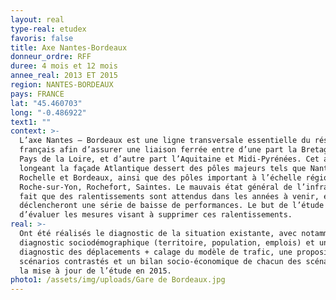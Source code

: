 ```yaml
---
layout: real
type-real: etudex
favoris: false
title: Axe Nantes-Bordeaux
donneur_ordre: RFF
duree: 4 mois et 12 mois
annee_real: 2013 ET 2015
region: NANTES-BORDEAUX
pays: FRANCE
lat: "45.460703"
long: "-0.486922"
text1: ""
context: >-
  L’axe Nantes – Bordeaux est une ligne transversale essentielle du réseau
  français afin d’assurer une liaison ferrée entre d’une part la Bretagne et les
  Pays de la Loire, et d’autre part l’Aquitaine et Midi-Pyrénées. Cet axe
  longeant la façade Atlantique dessert des pôles majeurs tels que Nantes, La
  Rochelle et Bordeaux, ainsi que des pôles important à l’échelle régionale : La
  Roche-sur-Yon, Rochefort, Saintes. Le mauvais état général de l’infrastructure
  fait que des ralentissements sont attendus dans les années à venir, et
  déclencheront une série de baisse de performances. Le but de l’étude est
  d’évaluer les mesures visant à supprimer ces ralentissements.
real: >-
  Ont été réalisés le diagnostic de la situation existante, avec notamment un
  diagnostic sociodémographique (territoire, population, emplois) et un
  diagnostic des déplacements + calage du modèle de trafic, une proposition de 3
  scénarios contrastés et un bilan socio-économique de chacun des scénarios et
  la mise à jour de l’étude en 2015.
photo1: /assets/img/uploads/Gare de Bordeaux.jpg
---
```

